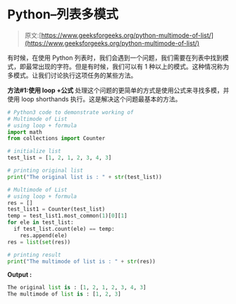 # Python–列表多模式

> 原文:[https://www.geeksforgeeks.org/python-multimode-of-list/](https://www.geeksforgeeks.org/python-multimode-of-list/)

有时候，在使用 Python 列表时，我们会遇到一个问题，我们需要在列表中找到模式，即最常出现的字符。但是有时候，我们可以有 1 种以上的模式。这种情况称为多模式。让我们讨论执行这项任务的某些方法。

**方法#1:使用 loop +公式**
处理这个问题的更简单的方式是使用公式来寻找多模，并使用 loop shorthands 执行。这是解决这个问题最基本的方法。

```py
# Python3 code to demonstrate working of 
# Multimode of List
# using loop + formula 
import math
from collections import Counter

# initialize list 
test_list = [1, 2, 1, 2, 3, 4, 3] 

# printing original list 
print("The original list is : " + str(test_list)) 

# Multimode of List
# using loop + formula 
res = []
test_list1 = Counter(test_list) 
temp = test_list1.most_common(1)[0][1] 
for ele in test_list:
  if test_list.count(ele) == temp:
    res.append(ele)
res = list(set(res))

# printing result 
print("The multimode of list is : " + str(res)) 
```

**Output :**

```py
The original list is : [1, 2, 1, 2, 3, 4, 3]
The multimode of list is : [1, 2, 3]

```